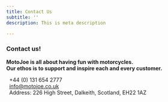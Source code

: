 ```yaml
---
title: Contact Us
subtitle: ''
description: This is meta description

---
```

### Contact us!

**MotoJoe is all about having fun with motorcycles.**  
**Our ethos is to support and inspire each and every customer.**


<i class="fas fa-phone"></i>&nbsp;&nbsp;+44 (0) 131 654 2777<br/>
<i class="fas fa-envelope"></i>&nbsp;&nbsp;info@motojoe.co.uk<br/>
<i class="fas fa-map-marker-alt"></i>&nbsp;&nbsp;Address: 226 High Street, Dalkeith, Scotland, EH22 1AZ<br/>